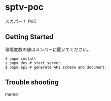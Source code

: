 # sptv-poc
スカパー！ PoC

## Getting Started

環境変数の値はメンバーに聞いてください。

```shell:
$ pnpm install
$ pnpm dev # start server.
$ pnpm api # generate API schema and document.
```

## Trouble shooting

memo
